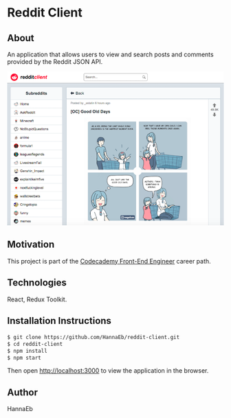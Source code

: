 # Reddit Client

## About

An application that allows users to view and search posts and comments provided by the Reddit JSON API.

![](public/screenshot.png)

## Motivation

This project is part of the [Codecademy Front-End Engineer](https://www.codecademy.com/learn/paths/front-end-engineer-career-path) career path.

## Technologies

React, Redux Toolkit.

## Installation Instructions

```
$ git clone https://github.com/HannaEb/reddit-client.git
$ cd reddit-client
$ npm install
$ npm start
```

Then open [http://localhost:3000](http://localhost:3000) to view the application in the browser.

## Author

HannaEb
